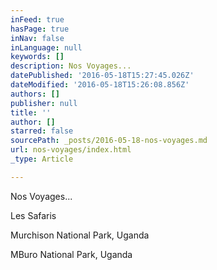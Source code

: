 ```yaml
---
inFeed: true
hasPage: true
inNav: false
inLanguage: null
keywords: []
description: Nos Voyages...
datePublished: '2016-05-18T15:27:45.026Z'
dateModified: '2016-05-18T15:26:08.856Z'
authors: []
publisher: null
title: ''
author: []
starred: false
sourcePath: _posts/2016-05-18-nos-voyages.md
url: nos-voyages/index.html
_type: Article

---
```

Nos Voyages...

Les Safaris

Murchison National Park, Uganda

MBuro National Park, Uganda